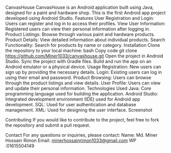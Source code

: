 CanvasHouse
CanvasHouse is an Android application built using Java, designed for a paint and hardware shop. This is the first Android app project developed using Android Studio.
Features
User Registration and Login: Users can register and log in to access their profiles.
View User Information: Registered users can view their personal information after logging in.
Product Listings: Browse through various paint and hardware products.
Product Details: View detailed information about individual products.
Search Functionality: Search for products by name or category.
Installation
Clone the repository to your local machine:
bash
Copy code
git clone https://github.com/Miner1033/canvashouse.git
Open the project in Android Studio.
Sync the project with Gradle files.
Build and run the app on an Android emulator or a physical device.
Usage
Registration: New users can sign up by providing the necessary details.
Login: Existing users can log in using their email and password.
Product Browsing: Users can browse through the product listings and view details.
User Profile: Users can view and update their personal information.
Technologies Used
Java: Core programming language used for building the application.
Android Studio: Integrated development environment (IDE) used for Android app development.
SQL: Used for user authentication and database management.
XML: Used for designing the user interface.
Screenshot


Contributing
If you would like to contribute to the project, feel free to fork the repository and submit a pull request.

Contact
For any questions or inquiries, please contact:
Name: Md. Miner Hossain Rimon
Email: minerhossainrimon1033@gmail.com
WP    :01615504149


